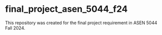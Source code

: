# final_project_asen_5044_f24
This repository was created for the final project requirement in ASEN 5044 Fall 2024.
